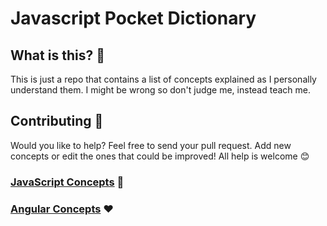 # Javascript Pocket Dictionary

## What is this? 🤔
This is just a repo that contains a list of concepts explained as I personally understand them. I might be wrong so don't judge me, instead teach me. 

## Contributing 🙋
Would you like to help? Feel free to send your pull request. Add new concepts or edit the ones that could be improved! All help is welcome 😊

### <a href="javascript.md">JavaScript Concepts</a> 💛

### <a href="angular.md">Angular Concepts</a> ️️️❤
